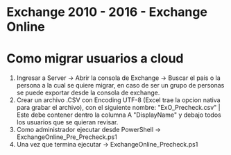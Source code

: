 # Exchange 2010 - 2016 - Exchange Online

# Como migrar usuarios a cloud

1) Ingresar a Server -> Abrir la consola de Exchange -> Buscar el pais o la persona a la cual se quiere migrar, en caso de ser un grupo de personas se puede exportar desde la consola de exchange.
2) Crear un archivo .CSV con Encoding UTF-8 (Excel trae la opcion nativa para grabar el archivo), con el siguiente nombre: "ExO_Precheck.csv" | Este debe contener dentro la columna A "DisplayName" y debajo todos los usuarios que se quieran revisar.
3) Como administrador ejecutar desde PowerShell -> ExchangeOnline_Pre_Precheck.ps1
4) Una vez que termina ejecutar -> ExchangeOnline_Precheck.ps1
